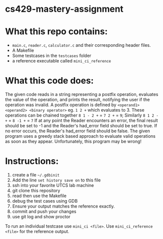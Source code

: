 # cs429-mastery-assignment

# What this repo contains:
- `main.c`, `reader.c`, `calculator.c` and their corresponding header files.
- A Makefile
- Some testcases in the `testcases` folder
- a reference executable called `mini_ci_reference`

# What this code does:
The given code reads in a string representing a postfix operation, evaluates the value of the operation,
and prints the result, notifying the user if the operation was invalid.
A postfix operation is defined by `<operand1> <operand2> <binary operator>` eg. `1 2 +` which evaluates to 3.
These operations can be chained together `8 1 - 2 +` = `7 2 +` = `9`;
Similarly `8 1 2 - +` = `8 -1 +` = `7`
If at any point the Reader encounters an error, the final result should be set to -1 and the Reader's had_error field
should be set to true. If no error occurs, the Reader's had_error field should be false.
The given program uses a greedy stack based approach to evaluate valid operations as soon as they appear.
Unfortunately, this program may be wrong!

# Instructions:
1. create a file `~/.gdbinit`
2. Add the line `set history save on` to this file
3. ssh into your favorite UTCS lab machine
4. git clone this repository
5. read then use the Makefile
6. debug the test cases using GDB
7. Ensure your output matches the reference exactly.
8. commit and push your changes
9. use git log and show proctor

To run an individual testcase use 
`mini_ci <file>`. Use `mini_ci_reference <file>` for the reference output.

